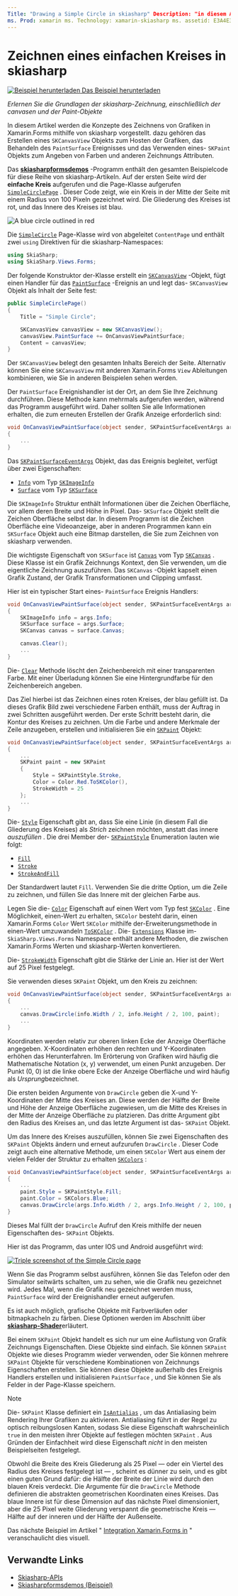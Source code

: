 ```yaml
---
Title: "Drawing a Simple Circle in skiasharp" Description: "in diesem Artikel werden die Grundlagen der skiasharp-Zeichnung erläutert, einschließlich der canvasen und Zeichnungsobjekte in Xamarin.Forms Anwendungen, und es wird ein Beispielcode veranschaulicht."
ms. Prod: xamarin ms. Technology: xamarin-skiasharp ms. assetid: E3A4E373-F65D-45C8-8E77-577A804AC3F8 Author: davidbritch ms. Author: dabritch ms. Date: 03/10/2017 NO-LOC: [ Xamarin.Forms , Xamarin.Essentials ]
---
```


# <a name="drawing-a-simple-circle-in-skiasharp"></a>Zeichnen eines einfachen Kreises in skiasharp

[![Beispiel herunterladen](~/media/shared/download.png) Das Beispiel herunterladen](https://docs.microsoft.com/samples/xamarin/xamarin-forms-samples/skiasharpforms-demos)

_Erlernen Sie die Grundlagen der skiasharp-Zeichnung, einschließlich der canvasen und der Paint-Objekte_

In diesem Artikel werden die Konzepte des Zeichnens von Grafiken in Xamarin.Forms mithilfe von skiasharp vorgestellt. dazu gehören das Erstellen eines `SKCanvasView` Objekts zum Hosten der Grafiken, das Behandeln des `PaintSurface` Ereignisses und das Verwenden eines- `SKPaint` Objekts zum Angeben von Farben und anderen Zeichnungs Attributen.

Das [**skiasharpformsdemos**](https://docs.microsoft.com/samples/xamarin/xamarin-forms-samples/skiasharpforms-demos) -Programm enthält den gesamten Beispielcode für diese Reihe von skiasharp-Artikeln. Auf der ersten Seite wird der **einfache Kreis** aufgerufen und die Page-Klasse aufgerufen [`SimpleCirclePage`](https://github.com/xamarin/xamarin-forms-samples/blob/master/SkiaSharpForms/Demos/Demos/SkiaSharpFormsDemos/Basics/SimpleCirclePage.cs) . Dieser Code zeigt, wie ein Kreis in der Mitte der Seite mit einem Radius von 100 Pixeln gezeichnet wird. Die Gliederung des Kreises ist rot, und das Innere des Kreises ist blau.

![](circle-images/circleexample.png "A blue circle outlined in red")

Die [`SimpleCircle`](https://github.com/xamarin/xamarin-forms-samples/blob/master/SkiaSharpForms/Demos/Demos/SkiaSharpFormsDemos/Basics/SimpleCirclePage.cs) Page-Klasse wird von abgeleitet `ContentPage` und enthält zwei `using` Direktiven für die skiasharp-Namespaces:

```csharp
using SkiaSharp;
using SkiaSharp.Views.Forms;
```

Der folgende Konstruktor der-Klasse erstellt ein [`SKCanvasView`](xref:SkiaSharp.Views.Forms.SKCanvasView) -Objekt, fügt einen Handler für das [`PaintSurface`](xref:SkiaSharp.Views.Forms.SKCanvasView.PaintSurface) -Ereignis an und legt das- `SKCanvasView` Objekt als Inhalt der Seite fest:

```csharp
public SimpleCirclePage()
{
    Title = "Simple Circle";

    SKCanvasView canvasView = new SKCanvasView();
    canvasView.PaintSurface += OnCanvasViewPaintSurface;
    Content = canvasView;
}
```

Der `SKCanvasView` belegt den gesamten Inhalts Bereich der Seite. Alternativ können Sie eine `SKCanvasView` mit anderen Xamarin.Forms `View` Ableitungen kombinieren, wie Sie in anderen Beispielen sehen werden.

Der `PaintSurface` Ereignishandler ist der Ort, an dem Sie Ihre Zeichnung durchführen. Diese Methode kann mehrmals aufgerufen werden, während das Programm ausgeführt wird. Daher sollten Sie alle Informationen erhalten, die zum erneuten Erstellen der Grafik Anzeige erforderlich sind:

```csharp
void OnCanvasViewPaintSurface(object sender, SKPaintSurfaceEventArgs args)
{
    ...
}

```

Das [`SKPaintSurfaceEventArgs`](xref:SkiaSharp.Views.Forms.SKPaintSurfaceEventArgs) Objekt, das das Ereignis begleitet, verfügt über zwei Eigenschaften:

- [`Info`](xref:SkiaSharp.Views.Forms.SKPaintSurfaceEventArgs.Info) vom Typ [`SKImageInfo`](xref:SkiaSharp.SKImageInfo)
- [`Surface`](xref:SkiaSharp.Views.Forms.SKPaintSurfaceEventArgs.Surface) vom Typ [`SKSurface`](xref:SkiaSharp.SKSurface)

Die `SKImageInfo` Struktur enthält Informationen über die Zeichen Oberfläche, vor allem deren Breite und Höhe in Pixel. Das- `SKSurface` Objekt stellt die Zeichen Oberfläche selbst dar. In diesem Programm ist die Zeichen Oberfläche eine Videoanzeige, aber in anderen Programmen kann ein `SKSurface` Objekt auch eine Bitmap darstellen, die Sie zum Zeichnen von skiasharp verwenden.

Die wichtigste Eigenschaft von `SKSurface` ist [`Canvas`](xref:SkiaSharp.SKSurface.Canvas) vom Typ [`SKCanvas`](xref:SkiaSharp.SKCanvas) . Diese Klasse ist ein Grafik Zeichnungs Kontext, den Sie verwenden, um die eigentliche Zeichnung auszuführen. Das `SKCanvas` -Objekt kapselt einen Grafik Zustand, der Grafik Transformationen und Clipping umfasst.

Hier ist ein typischer Start eines- `PaintSurface` Ereignis Handlers:

```csharp
void OnCanvasViewPaintSurface(object sender, SKPaintSurfaceEventArgs args)
{
    SKImageInfo info = args.Info;
    SKSurface surface = args.Surface;
    SKCanvas canvas = surface.Canvas;

    canvas.Clear();
    ...
}

```

Die- [`Clear`](xref:SkiaSharp.SKCanvas.Clear) Methode löscht den Zeichenbereich mit einer transparenten Farbe. Mit einer Überladung können Sie eine Hintergrundfarbe für den Zeichenbereich angeben.

Das Ziel hierbei ist das Zeichnen eines roten Kreises, der blau gefüllt ist. Da dieses Grafik Bild zwei verschiedene Farben enthält, muss der Auftrag in zwei Schritten ausgeführt werden. Der erste Schritt besteht darin, die Kontur des Kreises zu zeichnen. Um die Farbe und andere Merkmale der Zeile anzugeben, erstellen und initialisieren Sie ein [`SKPaint`](xref:SkiaSharp.SKPaint) Objekt:

```csharp
void OnCanvasViewPaintSurface(object sender, SKPaintSurfaceEventArgs args)
{
    ...
    SKPaint paint = new SKPaint
    {
        Style = SKPaintStyle.Stroke,
        Color = Color.Red.ToSKColor(),
        StrokeWidth = 25
    };
    ...
}
```

Die- [`Style`](xref:SkiaSharp.SKPaint.Style) Eigenschaft gibt an, dass Sie eine Linie (in diesem Fall die Gliederung des Kreises) als *Strich* zeichnen möchten, anstatt das innere *auszufüllen* . Die drei Member der- [`SKPaintStyle`](xref:SkiaSharp.SKPaintStyle) Enumeration lauten wie folgt:

- [`Fill`](xref:SkiaSharp.SKPaintStyle.Fill)
- [`Stroke`](xref:SkiaSharp.SKPaintStyle.Stroke)
- [`StrokeAndFill`](xref:SkiaSharp.SKPaintStyle.StrokeAndFill)

Der Standardwert lautet `Fill`. Verwenden Sie die dritte Option, um die Zeile zu zeichnen, und füllen Sie das Innere mit der gleichen Farbe aus.

Legen Sie die- [`Color`](xref:SkiaSharp.SKPaint.Color) Eigenschaft auf einen Wert vom Typ fest [`SKColor`](xref:SkiaSharp.SKColor) . Eine Möglichkeit, einen-Wert zu erhalten, `SKColor` besteht darin, einen Xamarin.Forms `Color` Wert `SKColor` mithilfe der-Erweiterungsmethode in einen-Wert umzuwandeln [`ToSKColor`](xref:SkiaSharp.Views.Forms.Extensions.ToSKColor*) . Die- [`Extensions`](xref:SkiaSharp.Views.Forms.Extensions) Klasse im- `SkiaSharp.Views.Forms` Namespace enthält andere Methoden, die zwischen Xamarin.Forms Werten und skiasharp-Werten konvertieren.

Die- [`StrokeWidth`](xref:SkiaSharp.SKPaint.StrokeWidth) Eigenschaft gibt die Stärke der Linie an. Hier ist der Wert auf 25 Pixel festgelegt.

Sie verwenden dieses `SKPaint` Objekt, um den Kreis zu zeichnen:

```csharp
void OnCanvasViewPaintSurface(object sender, SKPaintSurfaceEventArgs args)
{
    ...
    canvas.DrawCircle(info.Width / 2, info.Height / 2, 100, paint);
    ...
}
```

Koordinaten werden relativ zur oberen linken Ecke der Anzeige Oberfläche angegeben. X-Koordinaten erhöhen den rechten und Y-Koordinaten erhöhen das Herunterfahren. Im Erörterung von Grafiken wird häufig die Mathematische Notation (x, y) verwendet, um einen Punkt anzugeben. Der Punkt (0, 0) ist die linke obere Ecke der Anzeige Oberfläche und wird häufig als *Ursprung*bezeichnet.

Die ersten beiden Argumente von `DrawCircle` geben die X-und Y-Koordinaten der Mitte des Kreises an. Diese werden der Hälfte der Breite und Höhe der Anzeige Oberfläche zugewiesen, um die Mitte des Kreises in der Mitte der Anzeige Oberfläche zu platzieren. Das dritte Argument gibt den Radius des Kreises an, und das letzte Argument ist das- `SKPaint` Objekt.

Um das Innere des Kreises auszufüllen, können Sie zwei Eigenschaften des `SKPaint` Objekts ändern und erneut aufzurufen `DrawCircle` . Dieser Code zeigt auch eine alternative Methode, um einen `SKColor` Wert aus einem der vielen Felder der Struktur zu erhalten [`SKColors`](xref:SkiaSharp.SKColors) :

```csharp
void OnCanvasViewPaintSurface(object sender, SKPaintSurfaceEventArgs args)
{
    ...
    paint.Style = SKPaintStyle.Fill;
    paint.Color = SKColors.Blue;
    canvas.DrawCircle(args.Info.Width / 2, args.Info.Height / 2, 100, paint);
}
```

Dieses Mal füllt der `DrawCircle` Aufruf den Kreis mithilfe der neuen Eigenschaften des- `SKPaint` Objekts.

Hier ist das Programm, das unter IOS und Android ausgeführt wird:

[![](circle-images/simplecircle-small.png "Triple screenshot of the Simple Circle page")](circle-images/simplecircle-large.png#lightbox "Triple screenshot of the Simple Circle page")

Wenn Sie das Programm selbst ausführen, können Sie das Telefon oder den Simulator seitwärts schalten, um zu sehen, wie die Grafik neu gezeichnet wird. Jedes Mal, wenn die Grafik neu gezeichnet werden muss, `PaintSurface` wird der Ereignishandler erneut aufgerufen.

Es ist auch möglich, grafische Objekte mit Farbverläufen oder bitmapkacheln zu färben. Diese Optionen werden im Abschnitt über [**skiasharp-Shader**](../effects/shaders/index.md)erläutert.

Bei einem `SKPaint` Objekt handelt es sich nur um eine Auflistung von Grafik Zeichnungs Eigenschaften. Diese Objekte sind einfach. Sie können `SKPaint` Objekte wie dieses Programm wieder verwenden, oder Sie können mehrere `SKPaint` Objekte für verschiedene Kombinationen von Zeichnungs Eigenschaften erstellen. Sie können diese Objekte außerhalb des Ereignis Handlers erstellen und initialisieren `PaintSurface` , und Sie können Sie als Felder in der Page-Klasse speichern.

> [!NOTE]
> Die- `SKPaint` Klasse definiert ein [`IsAntialias`](xref:SkiaSharp.SKPaint.IsAntialias) , um das Antialiasing beim Rendering Ihrer Grafiken zu aktivieren. Antialiasing führt in der Regel zu optisch reibungslosen Kanten, sodass Sie diese Eigenschaft wahrscheinlich `true` in den meisten ihrer Objekte auf festlegen möchten `SKPaint` . Aus Gründen der Einfachheit wird diese Eigenschaft _nicht_ in den meisten Beispielseiten festgelegt.

Obwohl die Breite des Kreis Gliederung als 25 Pixel &mdash; oder ein Viertel des Radius des Kreises festgelegt ist &mdash; , scheint es dünner zu sein, und es gibt einen guten Grund dafür: die Hälfte der Breite der Linie wird durch den blauen Kreis verdeckt. Die Argumente für die `DrawCircle` Methode definieren die abstrakten geometrischen Koordinaten eines Kreises. Das blaue Innere ist für diese Dimension auf das nächste Pixel dimensioniert, aber die 25 Pixel weite Gliederung verspannt die geometrische Kreis &mdash; Hälfte auf der inneren und der Hälfte der Außenseite.

Das nächste Beispiel im Artikel " [Integration Xamarin.Forms in](~/xamarin-forms/user-interface/graphics/skiasharp/basics/integration.md) " veranschaulicht dies visuell.

## <a name="related-links"></a>Verwandte Links

- [Skiasharp-APIs](https://docs.microsoft.com/dotnet/api/skiasharp)
- [Skiasharpformsdemos (Beispiel)](https://docs.microsoft.com/samples/xamarin/xamarin-forms-samples/skiasharpforms-demos)
